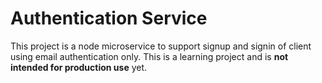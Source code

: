 # Authentication Service

This project is a node microservice to support signup and signin of client using email authentication only.
This is a learning project and is **not intended for production use** yet.